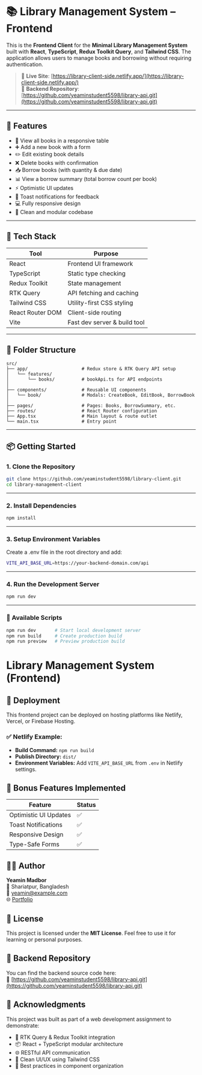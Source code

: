 # 📚 Library Management System – Frontend

This is the **Frontend Client** for the **Minimal Library Management System** built with **React**, **TypeScript**, **Redux Toolkit Query**, and **Tailwind CSS**. The application allows users to manage books and borrowing without requiring authentication.

> 🔗 **Live Site**: [https://library-client-side.netlify.app/](https://library-client-side.netlify.app/)  
> 🔗 **Backend Repository**: [https://github.com/yeaminstudent5598/library-api.git](https://github.com/yeaminstudent5598/library-api.git)

---

## 🚀 Features

- 📖 View all books in a responsive table
- ➕ Add a new book with a form
- ✏️ Edit existing book details
- ❌ Delete books with confirmation
- 📥 Borrow books (with quantity & due date)
- 📊 View a borrow summary (total borrow count per book)
- ⚡ Optimistic UI updates
- 🔔 Toast notifications for feedback
- 💻 Fully responsive design
- 🧼 Clean and modular codebase

---

## 🧪 Tech Stack

| Tool             | Purpose                          |
|------------------|----------------------------------|
| React            | Frontend UI framework            |
| TypeScript       | Static type checking              |
| Redux Toolkit    | State management                 |
| RTK Query        | API fetching and caching         |
| Tailwind CSS     | Utility-first CSS styling        |
| React Router DOM | Client-side routing              |
| Vite             | Fast dev server & build tool     |

---


## 📁 Folder Structure

```
src/
├── app/                    # Redux store & RTK Query API setup
│   └── features/
│       └── books/          # bookApi.ts for API endpoints
│
├── components/             # Reusable UI components
│   └── book/               # Modals: CreateBook, EditBook, BorrowBook
│
├── pages/                  # Pages: Books, BorrowSummary, etc.
├── routes/                 # React Router configuration
├── App.tsx                 # Main layout & route outlet
└── main.tsx                # Entry point

```

---

## 📦 Getting Started

### 1. Clone the Repository

```bash
git clone https://github.com/yeaminstudent5598/library-client.git
cd library-management-client
```
---
### 2. Install Dependencies

```bash
npm install
```
---

### 3. Setup Environment Variables
Create a .env file in the root directory and add:

```bash
VITE_API_BASE_URL=https://your-backend-domain.com/api
```
---

### 4. Run the Development Server

```bash
npm run dev
```
---

### 🧪 Available Scripts

```bash
npm run dev       # Start local development server
npm run build     # Create production build
npm run preview   # Preview production build
```
# Library Management System (Frontend)

## 📄 Deployment
This frontend project can be deployed on hosting platforms like Netlify, Vercel, or Firebase Hosting.

### ✅ Netlify Example:
- **Build Command:** `npm run build`
- **Publish Directory:** `dist/`
- **Environment Variables:** Add `VITE_API_BASE_URL` from `.env` in Netlify settings.

## 🌟 Bonus Features Implemented

| Feature                  | Status |
|--------------------------|--------|
| Optimistic UI Updates    | ✅     |
| Toast Notifications      | ✅     |
| Responsive Design        | ✅     |
| Type-Safe Forms          | ✅     |

## 👨‍💻 Author
**Yeamin Madbor**  
📍 Shariatpur, Bangladesh  
📧 yeamin@example.com  
🌐 [Portfolio](https://glittering-halva-b2861e.netlify.app/)

## 📜 License
This project is licensed under the **MIT License**. Feel free to use it for learning or personal purposes.

## 📂 Backend Repository
You can find the backend source code here:  
🔗 [https://github.com/yeaminstudent5598/library-api.git](https://github.com/yeaminstudent5598/library-api.git)

## 🙏 Acknowledgments
This project was built as part of a web development assignment to demonstrate:

- 🔧 RTK Query & Redux Toolkit integration
- 📦 React + TypeScript modular architecture
- 🌐 RESTful API communication
- 🎨 Clean UI/UX using Tailwind CSS
- 📁 Best practices in component organization




